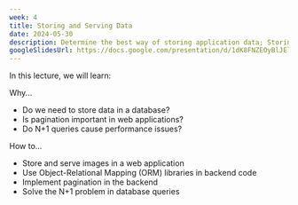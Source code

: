 ```yaml
---
week: 4
title: Storing and Serving Data
date: 2024-05-30
description: Determine the best way of storing application data; Storing and serving images; Using ORMs in backend code; Learn the different methods of pagination and how to properly paginate in the backend; The classic N+1 problem in database queries and strategies to solve it.
googleSlidesUrl: https://docs.google.com/presentation/d/1dK8FNZEOyBlJElWvoIlzIvumfYEcJNEuDINB7oapxXY/
---
```


In this lecture, we will learn:

Why...

- Do we need to store data in a database?
- Is pagination important in web applications?
- Do N+1 queries cause performance issues?

How to...

- Store and serve images in a web application
- Use Object-Relational Mapping (ORM) libraries in backend code
- Implement pagination in the backend
- Solve the N+1 problem in database queries

